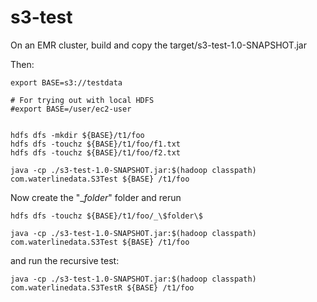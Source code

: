 # s3-test


On an EMR cluster, build and copy the target/s3-test-1.0-SNAPSHOT.jar

Then:

```
export BASE=s3://testdata

# For trying out with local HDFS
#export BASE=/user/ec2-user


hdfs dfs -mkdir ${BASE}/t1/foo
hdfs dfs -touchz ${BASE}/t1/foo/f1.txt
hdfs dfs -touchz ${BASE}/t1/foo/f2.txt

java -cp ./s3-test-1.0-SNAPSHOT.jar:$(hadoop classpath) com.waterlinedata.S3Test ${BASE} /t1/foo
```

Now create the "_$folder$" folder and rerun

```
hdfs dfs -touchz ${BASE}/t1/foo/_\$folder\$

java -cp ./s3-test-1.0-SNAPSHOT.jar:$(hadoop classpath) com.waterlinedata.S3Test ${BASE} /t1/foo

```
and run the recursive test:

```
java -cp ./s3-test-1.0-SNAPSHOT.jar:$(hadoop classpath) com.waterlinedata.S3TestR ${BASE} /t1/foo
```
